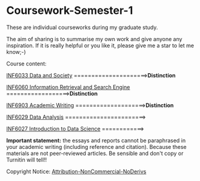 # Coursework-Semester-1

These are individual courseworks during my graduate study. 

The aim of sharing is to summarise my own work and give anyone any inspiration. If it is really helpful or you like it, please give me a star to let me know;-)

Course  content:

[INF6033 Data and Society](https://github.com/H-Z-Kevin/Coursework-Semester-1/issues/1)      =====================>**Distinction**

[INF6060 Information Retrieval and Search Engine](https://github.com/H-Z-Kevin/Coursework-Semester-1/issues/2) ==================>**Distinction**

[INF6903 Academic Writing](https://github.com/H-Z-Kevin/Coursework-Semester-1/blob/master/Coursework-Final-Version/Academic_Writing.pdf)      ====================>**Distinction**

[INF6029 Data Analysis](https://github.com/H-Z-Kevin/Coursework-Semester-1/blob/master/Coursework-Final-Version/Data_Analysis.pdf)         =======================>

[INF6027 Introduction to Data Science](https://github.com/H-Z-Kevin/Coursework-Semester-1/blob/master/Coursework-Final-Version/Introduction_to_Data_Science.pdf) ============>

**Important statement:** the essays and reports cannot be paraphrased in your academic writing (including reference and citation). Because these materials are not peer-reviewed articles. Be sensible and don't copy or Turnitin will tell!!

Copyright Notice: [Attribution-NonCommercial-NoDerivs](https://creativecommons.org/licenses/by-nc-nd/3.0/deed.en)
